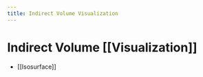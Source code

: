 ```yaml
---
title: Indirect Volume Visualization
---
```


# Indirect Volume [[Visualization]]
- [[Isosurface]]








